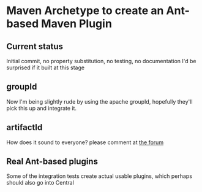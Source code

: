 Maven Archetype to create an Ant-based Maven Plugin
====================================================

Current status
--------------
Initial commit, no property substitution, no testing, no documentation
I'd be surprised if it built at this stage

groupId
-------
Now I'm being slightly rude by using the apache groupId, hopefully they'll pick this up and integrate it.

artifactId
-----------
How does it sound to everyone?
please comment at [the forum](genthaler.github.com/maven-archetype-ant-plugin)

Real Ant-based plugins
----------------------
Some of the integration tests create actual usable plugins, which perhaps should also go into Central
